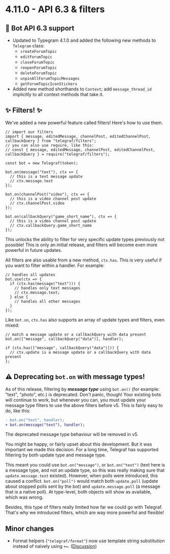 # 4.11.0 - API 6.3 & filters

## 🔺 Bot API 6.3 support

* Updated to Typegram 4.1.0 and added the following new methods to `Telegram` class:
  * `createForumTopic`
  * `editForumTopic`
  * `closeForumTopic`
  * `reopenForumTopic`
  * `deleteForumTopic`
  * `unpinAllForumTopicMessages`
  * `getForumTopicIconStickers`
* Added new method shorthands to `Context`; add `message_thread_id` implicitly to all context methods that take it.

## ✨ Filters! ✨

We've added a new powerful feature called filters! Here's how to use them.

```TS
// import our filters
import { message, editedMessage, channelPost, editedChannelPost, callbackQuery } from "telegraf/filters";
// you can also use require, like this:
// const { message, editedMessage, channelPost, editedChannelPost, callbackQuery } = require("telegraf/filters");

const bot = new Telegraf(token);

bot.on(message("text"), ctx => {
  // this is a text message update
  // ctx.message.text
});

bot.on(channelPost("video"), ctx => {
  // this is a video channel post update
  // ctx.channelPost.video
});

bot.on(callbackQuery("game_short_name"), ctx => {
  // this is a video channel post update
  // ctx.callbackQuery.game_short_name
});
```

This unlocks the ability to filter for very specific update types previously not possible! This is only an initial release, and filters will become even more powerful in future updates.

All filters are also usable from a new method, `ctx.has`. This is very useful if you want to filter within a handler. For example:

```TS
// handles all updates
bot.use(ctx => {
  if (ctx.has(message("text"))) {
    // handles only text messages
    // ctx.message.text;
  } else {
    // handles all other messages
  }
});
```

Like `bot.on`, `ctx.has` also supports an array of update types and filters, even mixed:

```TS
// match a message update or a callbackQuery with data present
bot.on(["message", callbackQuery("data")], handler);

if (ctx.has(["message", callbackQuery("data")])) {
  // ctx.update is a message update or a callbackQuery with data present
};
```

## ⚠️ Deprecating `bot.on` with message types!

As of this release, filtering by _**message type**_ using `bot.on()` (for example: "text", "photo", etc.) is deprecated. Don't panic, though! Your existing bots will continue to work, but whenever you can, you must update your message type filters to use the above filters before v5. This is fairly easy to do, like this:

```diff
- bot.on("text", handler);
+ bot.on(message("text"), handler);
```

The deprecated message type behaviour will be removed in v5.

You might be happy, or fairly upset about this development. But it was important we made this decision. For a long time, Telegraf has supported filtering by both update type and message type.

This meant you could use `bot.on("message")`, or `bot.on("text")` (text here is a message type, and not an update type, so this was really making sure that `update.message.text` existed). However, when polls were introduced, this caused a conflict. `bot.on("poll")` would match both `update.poll` (update about stopped polls sent by the bot) and `update.message.poll` (a message that is a native poll). At type-level, both objects will show as available, which was wrong.

Besides, this type of filters really limited how far we could go with Telegraf. That's why we introduced filters, which are way more powerful and flexible!

## Minor changes

* Format helpers (`"telegraf/format"`) now use template string substitution instead of naively using `+=`. ([Discussion](https://t.me/TelegrafJSChat/87251))
